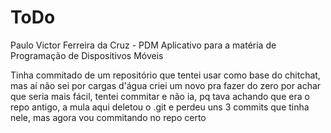 # ToDo

Paulo Victor Ferreira da Cruz - PDM
Aplicativo para a matéria de Programação de Dispositivos Móveis










Tinha commitado de um repositório que tentei usar como base do chitchat, 
mas aí não sei por cargas d'água criei um novo pra fazer do zero por achar que seria mais fácil,
tentei commitar e não ia, pq tava achando que era o repo antigo, a mula aqui deletou o .git e
perdeu uns 3 commits que tinha nele, mas agora vou commitando no repo certo
